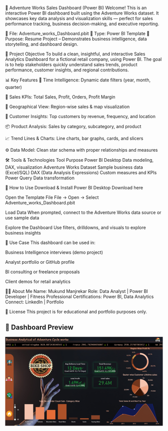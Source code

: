 🚀 Adventure Works Sales Dashboard (Power BI)
Welcome! This is an interactive Power BI dashboard built using the Adventure Works dataset. It showcases key data analysis and visualization skills — perfect for sales performance tracking, business decision-making, and executive reporting.

📁 File: Adventure_works_Dashboard.pbit
📌 Type: Power BI Template
🎯 Purpose: Resume Project – Demonstrates business intelligence, data storytelling, and dashboard design.

🧠 Project Objective
To build a clean, insightful, and interactive Sales Analytics Dashboard for a fictional retail company, using Power BI. The goal is to help stakeholders quickly understand sales trends, product performance, customer insights, and regional contributions.

📊 Key Features
📅 Time Intelligence: Dynamic date filters (year, month, quarter)

💸 Sales KPIs: Total Sales, Profit, Orders, Profit Margin

📍 Geographical View: Region-wise sales & map visualization

👥 Customer Insights: Top customers by revenue, frequency, and location

📦 Product Analysis: Sales by category, subcategory, and product

📈 Trend Lines & Charts: Line charts, bar graphs, cards, and slicers

⚙️ Data Model: Clean star schema with proper relationships and measures

🛠️ Tools & Technologies
Tool	Purpose
Power BI Desktop	Data modeling, DAX, visualization
Adventure Works Dataset	Sample business data (Excel/SQL)
DAX (Data Analysis Expressions)	Custom measures and KPIs
Power Query	Data transformation

📌 How to Use
Download & Install Power BI Desktop
Download here

Open the Template File
File → Open → Select Adventure_works_Dashboard.pbit

Load Data
When prompted, connect to the Adventure Works data source or use sample data

Explore the Dashboard
Use filters, drilldowns, and visuals to explore business insights

📂 Use Case
This dashboard can be used in:

Business Intelligence interviews (demo project)

Analyst portfolio or GitHub profile

BI consulting or freelance proposals

Client demos for retail analytics

👨‍💻 About Me
Name: Mukund Manjrekar
Role: Data Analyst | Power BI Developer | Fitness Professional
Certifications: Power BI, Data Analytics
Connect: LinkedIn | Portfolio

📃 License
This project is for educational and portfolio purposes only.

## 📸 Dashboard Preview

![Dashboard Preview](https://github.com/Mukund90m/Adventure-works-dashboard/blob/main/adventure%20works%20dashboard.png)

